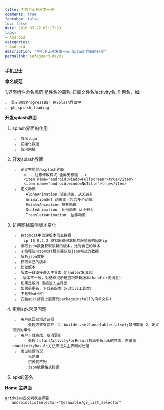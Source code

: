 ```yaml
---
title: 手机卫士开发第一天
comments: true
fancybox: false
toc: false
date: 2016-03-22 05:17:29
tags:
- Android
categories:
- Android
description: "手机卫士开发第一天:Splash界面的开发"
permalink: safeguard-day01
---
```

**手机卫士**

**命名规范**

1,界面组件命名规范
   组件名的简称_布局文件名/activity名_作用名，如:
 
	。 显示进度ProgressBar 在Splash界面中 
	。 pb_splash_loading

**开发splash界面**

1. splash界面的作用

	    。 展示logo
	    。 初始化数据
	    。 访问网络
2. 开发splash界面

	    。 定义布局显示splash界面
	        <!-- 注意修改样式 全屏无标题 -->
	        <item name="android:windowFullscreen">true</item>
	        <item name="android:windowNoTitle">true</item>
	    。 定义动画
	         AlphaAnimation 渐变动画，从无到有
	         AnimationSet 动画集（包含多个动画）
	         RotateAnimation 旋转动画
	         ScaleAnimation  比例动画 从小到大
	         TranslateAnimation  位移动画 

3. 访问网络监测版本变化 

	    。 在tomcat中创建版本信息数据   
	        ip 10.0.2.2 模拟器访问本机的服务器的固定ip 
	    。 读取json数据获取最新的版本，比对自己的版本
	    。 子线程访问tomcat服务器获取json格式的数据
	    。 解析json数据
	    。 获取自己的版本
	    。 比较版本
	    。 版本一致直接进入主界面（handler发消息）
	    。  版本不一致，对话框提示是否跟新新版本(handler发消息)
	    。 如果是取消 直接进入主界面 
	    。 如果是更新，下载新版本（xutils工具类）
	    。 下载到sd卡中
	    。 安装apk(拷贝上层源码packageinstall的清单文件)

4. 更新apk常见问题

		。 用户返回取消对话框
		      处理方式有两种：1，builder.setCancelable(false);禁用取消 2，定义取消的事件
		。 用户下载完成，取消更新
		      处理：startActivityForResult启动更新apk的界面，再覆盖onActivityResult方法来进入主界面的处理
		。 常见错误情况
		      无网络
		      资源找不到
		      json数据格式错误

5. apk的签名

**Home 主界面**

    gridview定义列表选择器
       android:listSelector="@drawable/gv_list_selector"
      
